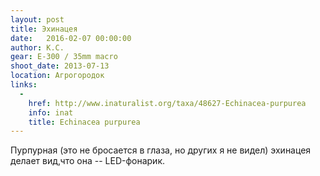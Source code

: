```yaml
---
layout: post
title: Эхинацея
date:   2016-02-07 00:00:00
author: К.С.
gear: E-300 / 35mm macro
shoot_date: 2013-07-13
location: Агрогородок
links:
  -
    href: http://www.inaturalist.org/taxa/48627-Echinacea-purpurea
    info: inat
    title: Echinacea purpurea
---
```


Пурпурная (это не бросается в глаза, но других я не видел) эхинацея делает вид,что она -- LED-фонарик.

